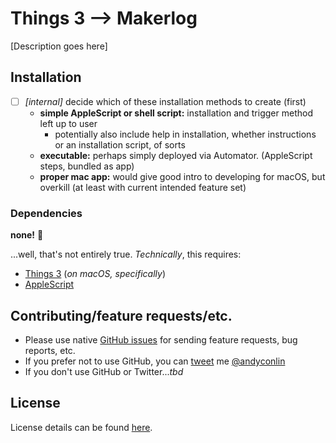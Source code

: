 # Things 3 --> Makerlog
[Description goes here]
## Installation

- [ ] _[internal]_ decide which of these installation methods to create (first)
  - **simple AppleScript or shell script:** installation and trigger method left up to user
    - potentially also include help in installation, whether instructions or an installation script, of sorts
  - **executable:** perhaps simply deployed via Automator. (AppleScript steps, bundled as app)
  - **proper mac app:** would give good intro to developing for macOS, but overkill (at least with current intended feature set)


### Dependencies
**none!** 🎉  

...well, that's not entirely true. _Technically_, this requires:
+ [Things 3](https://culturedcode.com/things/) (_on macOS, specifically_)
+ [AppleScript]([AppleScript]())

## Contributing/feature requests/etc.
+ Please use native [GitHub issues](/issues) for sending feature requests, bug reports, etc.  
+ If you prefer not to use GitHub, you can [tweet](https://twitter.com/intent/tweet?url=https%3A%2F%2Fgithub.com%2Fandyconlin%2Fthings3ToMakerlog&text=@andyconlin%2C%20here%20is%20a%20feature%20request%20for%20Things%203%20--%3E%20Makerlog%3A%20) me [@andyconlin](https://twitter.com/andyconlin)
+ If you don't use GitHub or Twitter..._tbd_


## License
License details can be found [here](LICENSE.md).
